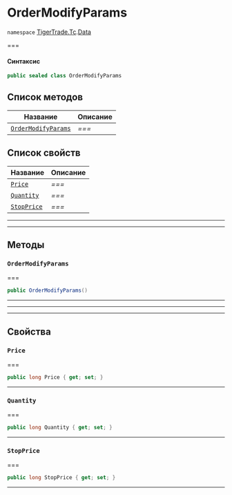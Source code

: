 # OrderModifyParams

`namespace` [TigerTrade.Tc](../).[Data](./)

\===

#### Синтаксис

```csharp
public sealed class OrderModifyParams
```

## Список методов

| Название                                                                | Описание |
| ----------------------------------------------------------------------- | -------- |
| [`OrderModifyParams`](ordermodifyparams.cs.md#method-ordermodifyparams) | _===_    |

## Список свойств

| Название                                                  | Описание |
| --------------------------------------------------------- | -------- |
| [`Price`](ordermodifyparams.cs.md#property-price)         | _===_    |
| [`Quantity`](ordermodifyparams.cs.md#property-quantity)   | _===_    |
| [`StopPrice`](ordermodifyparams.cs.md#property-stopprice) | _===_    |

***

***

## Методы

### `OrderModifyParams` <a href="#method-ordermodifyparams" id="method-ordermodifyparams"></a>

\===

```csharp
public OrderModifyParams()
```

***

***

***

## Свойства

### `Price` <a href="#property-price" id="property-price"></a>

\===

```csharp
public long Price { get; set; }
```

***

### `Quantity` <a href="#property-quantity" id="property-quantity"></a>

\===

```csharp
public long Quantity { get; set; }
```

***

### `StopPrice` <a href="#property-stopprice" id="property-stopprice"></a>

\===

```csharp
public long StopPrice { get; set; }
```

***
